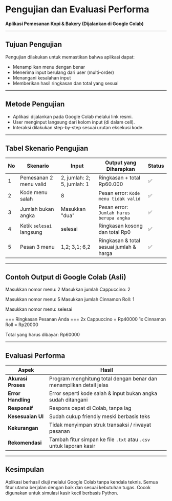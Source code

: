 #  Pengujian dan Evaluasi Performa
**Aplikasi Pemesanan Kopi & Bakery (Dijalankan di Google Colab)**

---

##  Tujuan Pengujian
Pengujian dilakukan untuk memastikan bahwa aplikasi dapat:
- Menampilkan menu dengan benar
- Menerima input berulang dari user (multi-order)
- Menangani kesalahan input
- Memberikan hasil ringkasan dan total yang sesuai

---

## Metode Pengujian
- Aplikasi dijalankan pada Google Colab melalui link resmi.
- User menginput langsung dari kolom input (di dalam cell).
- Interaksi dilakukan step-by-step sesuai urutan eksekusi kode.

---

##  Tabel Skenario Pengujian

| No | Skenario                        | Input                            | Output yang Diharapkan                       | Status |
|----|----------------------------------|----------------------------------|----------------------------------------------|--------|
| 1  | Pemesanan 2 menu valid          | 2, jumlah: 2; 5, jumlah: 1       | Ringkasan + total Rp60.000                   | ✅     |
| 2  | Kode menu salah                 | 8                                | Pesan error: `Kode menu tidak valid`         | ✅     |
| 3  | Jumlah bukan angka              | Masukkan "dua"                   | Pesan error: `Jumlah harus berupa angka`     | ✅     |
| 4  | Ketik `selesai` langsung        | selesai                          | Ringkasan kosong dan total Rp0               | ✅     |
| 5  | Pesan 3 menu                    | 1,2; 3,1; 6,2                    | Ringkasan & total sesuai jumlah & harga      | ✅     |

---

##  Contoh Output di Google Colab (Asli)

Masukkan nomor menu: 2
Masukkan jumlah Cappuccino: 2

Masukkan nomor menu: 5
Masukkan jumlah Cinnamon Roll: 1

Masukkan nomor menu: selesai

=== Ringkasan Pesanan Anda ===
2x Cappuccino = Rp40000
1x Cinnamon Roll = Rp20000

Total yang harus dibayar: Rp60000

---

##  Evaluasi Performa

| Aspek              | Hasil                                                                 |
|--------------------|-----------------------------------------------------------------------|
| **Akurasi Proses** | Program menghitung total dengan benar dan menampilkan detail jelas   |
| **Error Handling** | Error seperti kode salah & input bukan angka sudah ditangani         |
| **Responsif**      | Respons cepat di Colab, tanpa lag                                     |
| **Kesesuaian UI**  | Sudah cukup friendly meski berbasis teks                             |
| **Kekurangan**     | Tidak menyimpan struk transaksi / riwayat pesanan                    |
| **Rekomendasi**    | Tambah fitur simpan ke file `.txt` atau `.csv` untuk laporan kasir   |

---

## Kesimpulan

Aplikasi berhasil diuji melalui Google Colab tanpa kendala teknis. Semua fitur utama berjalan dengan baik dan sesuai kebutuhan tugas. Cocok digunakan untuk simulasi kasir kecil berbasis Python.
